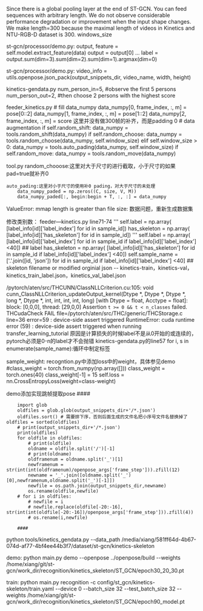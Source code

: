 Since there is a global pooling layer at the end of ST-GCN. You can feed sequences with arbitrary length. We do not observe considerable performance degradation or improvement when the input shape changes. We make length=300 because the maximal length of videos in Kinetics and NTU-RGB-D dataset is 300. windows_size

st-gcn/processor/demo.py:
    output, feature = self.model.extract_feature(data) 
    output = output[0] 
    ...
    label = output.sum(dim=3).sum(dim=2).sum(dim=1).argmax(dim=0) 
    
st-gcn/processor/demo.py:
    video_info = utils.openpose.json_pack(output_snippets_dir, video_name, width, height)
    
kinetics-gendata.py
        num_person_in=5,  #observe the first 5 persons 
        num_person_out=2,  #then choose 2 persons with the highest score    

feeder_kinetics.py
    # fill data_numpy
                data_numpy[0, frame_index, :, m] = pose[0::2]
                data_numpy[1, frame_index, :, m] = pose[1::2]
                data_numpy[2, frame_index, :, m] = score
    这里并没有做300帧的补齐，而是padding 0
            # data augmentation
        if self.random_shift:
            data_numpy = tools.random_shift(data_numpy)
        if self.random_choose:
            data_numpy = tools.random_choose(data_numpy, self.window_size)
        elif self.window_size > 0:
            data_numpy = tools.auto_pading(data_numpy, self.window_size)
        if self.random_move:
            data_numpy = tools.random_move(data_numpy)    
            
tool.py
    random_chooose:这里对大于尺寸的进行截取，小于尺寸的如果pad=true就补齐0
    
    auto_pading:这里对小于尺寸的使用补0 pading，对大于尺寸的未处理
        data_numpy_paded = np.zeros((C, size, V, M))
        data_numpy_paded[:, begin:begin + T, :, :] = data_numpy
 

ValueError: mmap length is greater than file size:
数据问题，重新生成数据集

修改类别数：
    feeder—kinetics.py line71-74
        '''
        self.label = np.array(
            [label_info[id]['label_index'] for id in sample_id])
        has_skeleton = np.array(
            [label_info[id]['has_skeleton'] for id in sample_id])
        '''
        self.label = np.array(
            [label_info[id]['label_index'] for id in sample_id if label_info[id]['label_index'] <40])  ##  label
        has_skeleton = np.array(
            [label_info[id]['has_skeleton'] for id in sample_id if label_info[id]['label_index'] <40])
        self.sample_name = ['.'.join([id, 'json']) for id in sample_id if label_info[id]['label_index'] <40] ##  skeleton filename
    or modified orginial json -- kinetics-train，kinetics-val，kinetics_train_label.json，kinetics_val_label.json

/pytorch/aten/src/THCUNN/ClassNLLCriterion.cu:105: void cunn_ClassNLLCriterion_updateOutput_kernel(Dtype *, Dtype *, Dtype *, long *, Dtype *, int, int, int, int, long) [with Dtype = float, Acctype = float]: block: [0,0,0], thread: [29,0,0] Assertion `t >= 0 && t < n_classes` failed.
THCudaCheck FAIL file=/pytorch/aten/src/THC/generic/THCStorage.c line=36 error=59 : device-side assert triggered
RuntimeError: cuda runtime error (59) : device-side assert triggered when running transfer_learning_tutorial
    原因是计算损失的时候label不是从0开始的或连续的，pytorch必须是0-n的label才不会抛错
    kinetics-gendata.py的line57 for i, s in enumerate(sample_name):循环中制定标签

sample_weight: 
    recogntion.py中添加loss中的weight，具体参见demo
        #class_weight = torch.from_numpy(np.array([]))
        class_weight = torch.ones(40)
        class_weight[-1] = 15
        self.loss = nn.CrossEntropyLoss(weight=class-weight)
        
demo添加实现跳帧提取pose
        ####
        
        import glob
        oldfiles = glob.glob(output_snippets_dir+'/*.json') 
        oldfiles.sort() # 需要排下序，否则后面生成的文件名把小序号文件名替换掉了 oldfiles = sorted(oldfiles)
        # print(output_snippets_dir+'/*.json')
        print(oldfiles)
        for oldfile in oldfiles:
            # print(oldfile)
            oldname = oldfile.split('/')[-1]
            # print(oldname)
            oldframenum = oldname.split('_')[1]
            newframenum = str(int(int(oldframenum)/openpose_args['frame_step'])).zfill(12)
            newname = '_'.join([oldname.split('_')[0],newframenum,oldname.split('_')[-1]])
            newfile = os.path.join(output_snippets_dir,newname)
            os.rename(oldfile,newfile)
        # for i in oldfiles:
            # newfile = i
            # newfile.replace(oldfile[-20:-16], str(int(int(oldfile[-20:-16])/openpose_args['frame_step'])).zfill(4))
            # os.rename(i,newfile)
        
        ####


python tools/kinetics_gendata.py --data_path /media/xiang/581ff64d-4b67-074d-af77-4bf4ee44b3f7/dataset/st-gcn/kinetics-skeleton

demo:
python main.py demo --openpose ../openpose/build --weights /home/xiang/git/st-gcn/work_dir/recognition/kinetics_skeleton/ST_GCN/epoch30_20_30.pt

train:
python main.py recognition -c config/st_gcn/kinetics-skeleton/train.yaml --device 0 --batch_size 32 --test_batch_size 32 --weights /home/xiang/git/st-gcn/work_dir/recognition/kinetics_skeleton/ST_GCN/epoch90_model.pt



